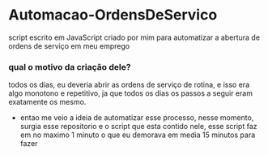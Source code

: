 # Automacao-OrdensDeServico
script escrito em JavaScript criado por mim para automatizar a abertura de ordens de serviço em meu emprego


### qual o motivo da criação dele?

todos os dias, eu deveria abrir as ordens de serviço de rotina, e isso era algo monotono e repetitivo, ja que todos os dias os passos a seguir eram exatamente os mesmo.
- entao me veio a ideia de automatizar esse processo, nesse momento, surgia esse repositorio e o script que esta contido nele, esse script faz em no maximo 1 minuto o que eu demorava em media 15 minutos para fazer
